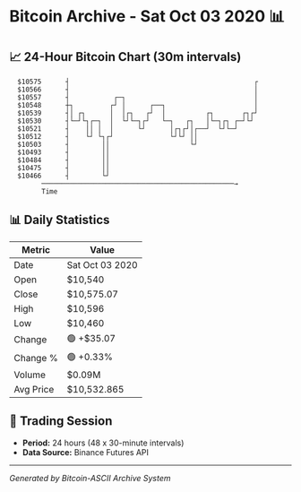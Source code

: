 # Bitcoin Archive - Sat Oct 03 2020 📊

## 📈 24-Hour Bitcoin Chart (30m intervals)

```
  $10575      ┤                                              ┌ 
  $10566      ┤                                              │ 
  $10557      ┤           ┌─┐                                │ 
  $10548      ┼┐         ┌┘ │      ┌──┐                      │ 
  $10539      ┤│ ┌┐      │  │┌┐   ┌┘  │          ┌┐       ┌┐┌┘ 
  $10530      ┤└─┘└┐┌─┐  │  └┘└─┐┌┘   └─┐   ┌┐   │└─┐┌┐ ┌─┘└┘  
  $10521      ┤    ││ │  │      └┘      │┌┐┌┘│┌──┘  └┘└─┘      
  $10512      ┤    └┘ └┐┌┘              └┘└┘ ││                
  $10503      ┤        ││                    └┘                
  $10493      ┤        ││                                      
  $10484      ┤        ││                                      
  $10475      ┤        ││                                      
  $10466      ┤        └┘                                      
        ────────────────────────────────────────────────→
        Time
```

## 📊 Daily Statistics

| Metric | Value |
|--------|-------|
| Date | Sat Oct 03 2020 |
| Open | $10,540 |
| Close | $10,575.07 |
| High | $10,596 |
| Low | $10,460 |
| Change | 🟢 +$35.07 |
| Change % | 🟢 +0.33% |
| Volume | $0.09M |
| Avg Price | $10,532.865 |

## 📅 Trading Session

- **Period:** 24 hours (48 x 30-minute intervals)
- **Data Source:** Binance Futures API

---
*Generated by Bitcoin-ASCII Archive System*
